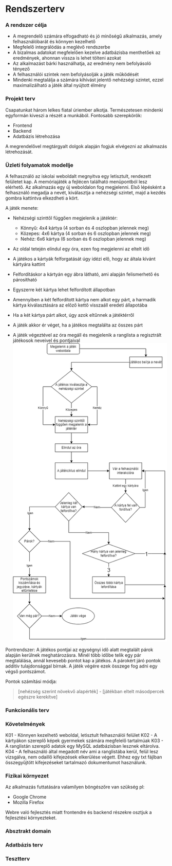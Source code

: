 # Rendszerterv

### A rendszer célja
- A megrendelő számára elfogadható és jó minőségű alkalmazás, amely felhasználóbarát és könnyen kezelhető
- Megfelelő integrálódás a meglévő rendszerbe
- A bizalmas adatokat megfelelően kezelve adatbázisba menthetőek az eredmények, ahonnan vissza is lehet tölteni azokat
- Az alkalmazást bárki használhatja, az eredmény nem befolyásoló tényező
- A felhasználói szintek nem befolyásolják a játék működését
- Mindenki megtalálja a számára kihívást jelentő nehézségi szintet, ezzel maximalizálható a játék által nyújtott élmény

### Projekt terv
Csapatunkat három lelkes fiatal úriember alkotja. Természetesen mindenki egyformán kiveszi a részét a munkából. Fontosabb szerepkörök:
- Frontend
- Backend
- Adatbázis létrehozása

A megrendelővel megtárgyalt dolgok alapján fogjuk elvégezni az alkalmazás létrehozását. 

### Üzleti folyamatok modellje

A felhasználó az iskolai weboldalt megnyitva egy letisztult, rendezett felületet kap. A memóriajáték a fejlécen található menüpontból lesz elérhető.
Az alkalmazás egy új weboldalon fog megjelenni. Első lépésként a felhasználó megadja a nevét, kiválasztja a nehézségi szintet, 
majd a kezdés gombra kattintva elkezdheti a kört.

A játék menete:
- Nehézségi szinttől függően megjelenik a játéktér:
	- Könnyű: 4x4 kártya (4 sorban és 4 oszlopban jelennek meg)
	- Közepes: 4x6 kártya (4 sorban és 6 oszlopban jelennek meg)
	- Nehéz: 6x6 kártya (6 sorban és 6 oszlopban jelennek meg)

- Az oldal tetején elindul egy óra, ezen fog megjelenni az eltelt idő
- A játékos a kártyák felforgatását úgy idézi elő, hogy az általa kívánt kártyára kattint
- Felfordításkor a kártyán egy ábra látható, ami alapján felismerhető és párosítható
- Egyszerre két kártya lehet felfordított állapotban
- Amennyiben a két felfordított kártya nem alkot egy párt, a harmadik kártya kiválasztására az előző kettő visszaáll eredeti állapotába
- Ha a két kártya párt alkot, úgy azok eltűnnek a játéktérről
- A játék akkor ér véget, ha a játékos megtalálta az összes párt
- A játék végeztével az óra megáll és megjelenik a ranglista a regisztrált játékosok neveivel és pontjaival
![játékmenet ábra](./rendszerterv-játékmenet.png)

Pontrendszer:
A játékos pontjai az egységnyi idő alatt megtalált párok alapján kerülnek meghatározásra. Minél több időbe telik
egy pár megtalálása, annál kevesebb pontot kap a játékos. A párokért járó pontok additív tulajdonsággal bírnak.
A játék végére ezek összege fog adni egy végső pontszámot.

Pontok számítási módja:
> [nehézség szerint növekvő alapérték] - [játékban eltelt másodpercek egészre kerekítve]

### Funkcionális terv

### Követelmények
K01 - Könnyen kezelhető weboldal, letisztult felhasználói felület
K02 - A kártyákon szereplő képek gyermekek számára megfelelő tartalmúak
K03 - A ranglistán szereplő adatok egy MySQL adatbázisban lesznek eltárolva.
K04 - A felhasználó által megadott név ami a ranglistába kerül, felül lesz vizsgálva, nem odaillő kifejezések elkerülése végett.
      Ehhez egy txt fájlban összegyűjtött kifejezéseket tartalmazó dokumentumot használunk.
### Fizikai környezet
Az alkalmazás futtatására valamilyen böngészőre van szükség pl:
- Google Chrome
- Mozilla Firefox

Webre való fejlesztés miatt frontendre és backend részekre osztjuk a fejlesztési környezteket.
### Absztrakt domain

### Adatbázis terv

### Tesztterv